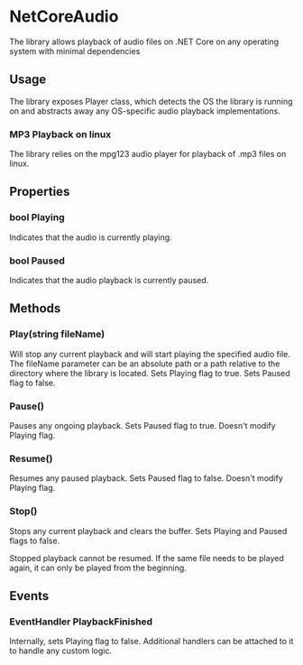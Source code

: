 # NetCoreAudio

The library allows playback of audio files on .NET Core on any operating system with minimal dependencies

## Usage

The library exposes Player class, which detects the OS the library is running on and abstracts away any OS-specific audio playback implementations.

### MP3 Playback on linux

The library relies on the mpg123 audio player for playback of .mp3 files on linux.

## Properties

### bool Playing

Indicates that the audio is currently playing.

### bool Paused

Indicates that the audio playback is currently paused.

## Methods

### Play(string fileName)

Will stop any current playback and will start playing the specified audio file. The fileName parameter can be an absolute path or a path relative to the directory where the library is located. Sets Playing flag to true. Sets Paused flag to false.

### Pause()

Pauses any ongoing playback. Sets Paused flag to true. Doesn't modify Playing flag.

### Resume()

Resumes any paused playback. Sets Paused flag to false. Doesn't modify Playing flag.

### Stop()

Stops any current playback and clears the buffer. Sets Playing and Paused flags to false.

Stopped playback cannot be resumed. If the same file needs to be played again, it can only be played from the beginning.

## Events

### EventHandler PlaybackFinished

Internally, sets Playing flag to false. Additional handlers can be attached to it to handle any custom logic.
